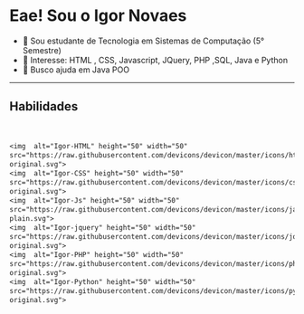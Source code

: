 # Eae! Sou o Igor Novaes 



- 🌱 Sou estudante de Tecnologia em Sistemas de Computação (5° Semestre)
- 🚀 Interesse: HTML , CSS, Javascript, JQuery, PHP ,SQL, Java e Python
- 🤔 Busco ajuda em Java POO 

<hr>

## Habilidades
  
  <div style="display: inline_block"> <br>
  
    <img  alt="Igor-HTML" height="50" width="50" src="https://raw.githubusercontent.com/devicons/devicon/master/icons/html5/html5-original.svg">
    <img  alt="Igor-CSS" height="50" width="50" src="https://raw.githubusercontent.com/devicons/devicon/master/icons/css3/css3-original.svg">
    <img  alt="Igor-Js" height="50" width="50" src="https://raw.githubusercontent.com/devicons/devicon/master/icons/javascript/javascript-plain.svg">
    <img  alt="Igor-jquery" height="50" width="50" src="https://raw.githubusercontent.com/devicons/devicon/master/icons/jquery/jquery-original.svg">
    <img  alt="Igor-PHP" height="50" width="50" src="https://raw.githubusercontent.com/devicons/devicon/master/icons/php/php-original.svg">
    <img  alt="Igor-Python" height="50" width="50" src="https://raw.githubusercontent.com/devicons/devicon/master/icons/python/python-original.svg">
    
  </div>
  
  
 

   




